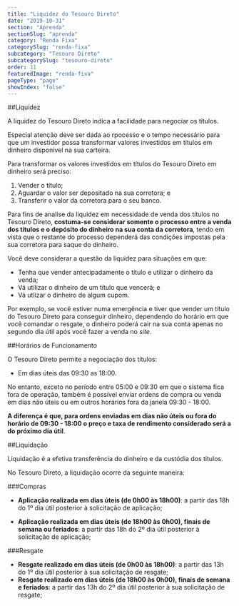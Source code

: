 ```yaml
---
title: "Liquidez do Tesouro Direto"
date: "2019-10-31"
section: "Aprenda"
sectionSlug: "aprenda"
category: "Renda Fixa"
categorySlug: "renda-fixa"
subcategory: "Tesouro Direto"
subcategorySlug: "tesouro-direto"
order: 11
featuredImage: "renda-fixa"
pageType: "page"
showIndex: "false"
---
```


##Liquidez

A liquidez do Tesouro Direto indica a facilidade para negociar os títulos.

Especial atenção deve ser dada ao rpocesso e o tempo necessário para que um investidor possa transformar valores investidos em títulos em dinheiro disponível na sua carteira.

Para transformar os valores investidos em títulos do Tesouro Direto em dinheiro será preciso:

1. Vender o título;
2. Aguardar o valor ser depositado na sua corretora; e
3. Transferir o valor da corretora para o seu banco.

Para fins de analise da liquidez em necessidade de venda dos títulos no Tesouro Direto, **costuma-se considerar somente o processo entre a venda dos títulos e o depósito do dinheiro na sua conta da corretora**, tendo em vista que o restante do processo dependerá das condições impostas pela sua corretora para saque do dinheiro.

Você deve considerar a questão da liquidez para situações em que:

- Tenha que vender antecipadamente o título e utilizar o dinheiro da venda;
- Vá utilizar o dinheiro de um título que vencerá; e
- Vá utlizar o dinheiro de algum cupom.

Por exemplo, se você estiver numa emergência e tiver que vender um título do Tesouro Direto para conseguir dinheiro, dependendo do horário em que você comandar o resgate, o dinheiro poderá cair na sua conta apenas no segundo dia útil após você fazer a venda no *site*.




##Horários de Funcionamento

O Tesouro Direto permite a negociação dos títulos:

- Em dias úteis das 09:30 as 18:00.

No entanto, exceto no período entre 05:00 e 09:30 em que o sistema fica fora de operação, também é possível enviar ordens de compra ou venda em dias não úteis ou em outros horários fora da janela 09:30 - 18:00.

**A diferença é que, para ordens enviadas em dias não úteis ou fora do horário de 09:30 - 18:00 o preço e taxa de rendimento considerado será a do próximo dia útil**.


##Liquidação

Liquidação é a efetiva transferência do dinheiro e da custódia dos títulos.

No Tesouro Direto, a liquidação ocorre da seguinte maneira:

###Compras

- **Aplicação realizada em dias úteis (de 0h00 às 18h00)**: a partir das 18h do 1º dia útil posterior à solicitação de aplicação;

- **Aplicação realizada em dias úteis (de 18h00 às 0h00), finais de semana ou feriados**: a partir das 18h do 2º dia útil posterior à solicitação de aplicação;

###Resgate

- **Resgate realizado em dias úteis (de 0h00 às 18h00)**: a partir das 13h do 1º dia útil posterior à sua solicitação de resgate;
- **Resgate realizado em dias úteis (de 18h00 às 0h00), finais de semana e feriados**: a partir das 13h do 2º dia útil posterior à sua solicitação de resgate;


